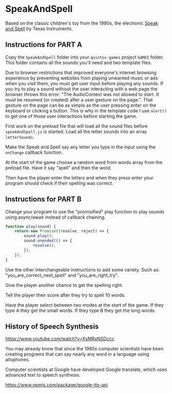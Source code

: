 # SpeakAndSpell

Based on the classic children's toy from the 1980s, the electronic [Speak and Spell](<https://en.wikipedia.org/wiki/Speak_%26_Spell_(toy)>) by Texas Instruments.

## Instructions for PART A

Copy the `SpeakAndSpell` folder into your `quintos-games` project `GAMES` folder. This folder contains all the sounds you'll need and two template files.

Due to browser restrictions that improved everyone's internet browsing experience by preventing websites from playing unwanted music or ads when you visit them, you must get user input before playing any sounds. If you try to play a sound without the user interacting with a web page the browser throws this error: "The AudioContext was not allowed to start. It must be resumed (or created) after a user gesture on the page.". That gesture on the page can be as simple as the user pressing enter on the keyboard or clicking a button. This is why in the template code I use `alert()` to get one of those user interactions before starting the game.

First work on the preload file that will load all the sound files before `speakAndSpell.js` is started. Load all the letter sounds into an array `letterSounds`.

Make the Speak and Spell say any letter you type in the input using the `onChange` callback function.

At the start of the game choose a random word from words array from the preload file. Have it say "spell" and then the word.

Then have the player enter the letters and when they press enter your program should check if their spelling was correct.

## Instructions for PART B

Change your program to use the "promisified" play function to play sounds using async/await instead of callback chaining.

```js
function play(sound) {
	return new Promise((resolve, reject) => {
		sound.play();
		sound.onended(() => {
			resolve();
		});
	});
}
```

Use the other interchangeable instructions to add some variety. Such as: "you_are_correct_next_spell" and "you_are_right_try".

Give the player another chance to get the spelling right.

Tell the player their score after they try to spell 10 words.

Have the player select between two modes at the start of the game. If they type A they get the small words. If they type B they get the long words.

## History of Speech Synthesis

https://www.youtube.com/watch?v=XsMRxNSDccc

You may already know that since the 1980s computer scientists have been creating programs that can say nearly any word in a language using allophones.

Computer scientists at Google have developed Google translate, which uses advanced text to speech synthesis.

https://www.npmjs.com/package/google-tts-api
